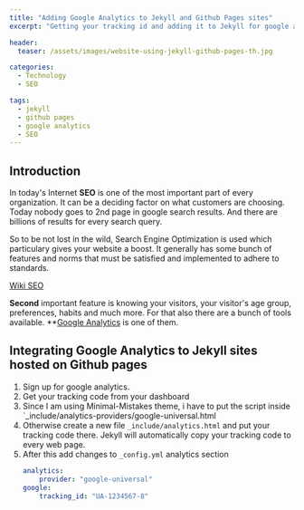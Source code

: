 ```yaml
---
title: "Adding Google Analytics to Jekyll and Github Pages sites"
excerpt: "Getting your tracking id and adding it to Jekyll for google analytics"

header:
  teaser: /assets/images/website-using-jekyll-github-pages-th.jpg

categories:
  - Technology
  - SEO

tags:
  - jekyll
  - github pages
  - google analytics
  - SEO
---
```


## Introduction

In today's Internet **SEO** is one of the most important part of every organization. It can be a deciding factor on what customers are choosing. Today nobody goes to 2nd page in google search results. And there are billions of results for every search query.

So to be not lost in the wild, Search Engine Optimization is used which particulary gives your website a boost. It generally has some bunch of features and norms that must be satisfied and implemented to adhere to standards.

[Wiki SEO](https://en.wikipedia.org/wiki/Search_engine_optimization)

**Second** important feature is knowing your visitors, your visitor's age group, preferences, habits and much more. For that also there are a bunch of tools available.
**[Google Analytics](https://www.google.co.in/analytics/) is one of them.

## Integrating Google Analytics to Jekyll sites hosted on Github pages
1. Sign up for google analytics.
2. Get your tracking code from your dashboard
3. Since I am using Minimal-Mistakes theme, i have to put the script inside `_include/analytics-providers/google-universal.html
4. Otherwise create a new file `_include/analytics.html` and put your tracking code there. Jekyll will automatically copy your tracking code to every web page.
5. After this add changes to `_config.yml` analytics section
	```yaml
	analytics:
  		provider: "google-universal"
  	google:
    	tracking_id: "UA-1234567-8"
    ```
